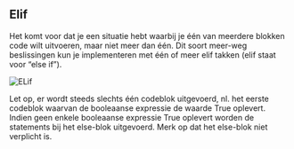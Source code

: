 ## Elif

Het komt voor dat je een situatie hebt waarbij je één van meerdere blokken code wilt uitvoeren, maar niet meer
dan één. Dit soort meer-weg beslissingen kun je implementeren met één of meer elif takken (elif staat voor
“else if”).

![ELif](media/Elif.png "Elif")

Let op, er wordt steeds slechts één codeblok uitgevoerd, nl. het eerste codeblok waarvan de booleaanse expressie
de waarde True oplevert. Indien geen enkele booleaanse expressie True oplevert worden de statements bij het
else-blok uitgevoerd. Merk op dat het else-blok niet verplicht is.